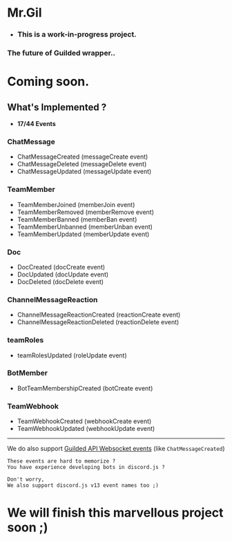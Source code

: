 # Mr.Gil

- ### This is a work-in-progress project.

### The future of Guilded wrapper..

# Coming soon.

## What's Implemented ?

- **17/44 Events**

### ChatMessage

- ChatMessageCreated (messageCreate event)
- ChatMessageDeleted (messageDelete event)
- ChatMessageUpdated (messageUpdate event)

### TeamMember

- TeamMemberJoined (memberJoin event)
- TeamMemberRemoved (memberRemove event)
- TeamMemberBanned (memberBan event)
- TeamMemberUnbanned (memberUnban event)
- TeamMemberUpdated (memberUpdate event)

### Doc

- DocCreated (docCreate event)
- DocUpdated (docUpdate event)
- DocDeleted (docDelete event)

### ChannelMessageReaction

- ChannelMessageReactionCreated (reactionCreate event)
- ChannelMessageReactionDeleted (reactionDelete event)

### teamRoles

- teamRolesUpdated (roleUpdate event)

### BotMember

- BotTeamMembershipCreated (botCreate event)

### TeamWebhook

- TeamWebhookCreated (webhookCreate event)
- TeamWebhookUpdated (webhookUpdate event)

---

We do also support [Guilded API Websocket events](https://www.guilded.gg/docs/api/websockets) (like `ChatMessageCreated`)

```
These events are hard to memorize ?
You have experience developing bots in discord.js ?

Don't worry,
We also support discord.js v13 event names too ;)
```

# We will finish this marvellous project soon ;)
